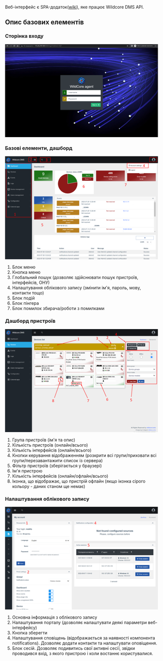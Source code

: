 Веб-інтерфейс є SPA-додаток([wiki](https://ru.wikipedia.org/wiki/%D0%9E%D0%B4%D0%BD%D0%BE%D1%81%D1%82%D1%80%D0%B0%D0%BD%D0%B8%D1%87%D0%BD%D0%BE%D0%B5_%D0%BF%D1%80%D0%B8%D0%BB%D0%BE%D0%B6%D0%B5%D0%BD%D0%B8%D0%B5)),
яке працює Wildcore DMS API.



## Опис базових елементів
### Сторінка входу
![](../assets/incomming-page.png)

### Базові елементи, дашборд
![](../assets/basic_web_panel.png)

1. Блок меню
2. Кнопка меню
3. Глобальний пошук (дозволяє здійснювати пошук пристроїв, інтерфейсів, ОНУ)
4. Налаштування облікового запису (змінити ім'я, пароль, мову, контакти тощо)
5. Блок подій
6. Блок пінгера
7. Блок помилок збирача/роботи з помилками

### Дашборд пристроїв
![](../assets/device_dashboard.png)

1. Група пристроїв (ім'я та опис)
2. Кількість пристроїв (онлайн/всього)
3. Кількість інтерфейсів (онлайн/всього)
4. Кнопки керування відображенням (розкрити всі групи/приховати всі групи/перезавантажити список із сервера)
5. Фільтр пристроїв (зберігається у браузері)
6. Ім'я пристрою
7. Кількість інтерфейсів (онлайн/офлайн/всього)
8. Іконка, що відображає, що пристрій офлайн (якщо іконка сірого кольору - даних станом ще немає)

### Налаштування облікового запису
![](../assets/edit_account.png)

1. Основна інформація з облікового запису
2. Налаштування порталу (дозволяє налаштувати деякі параметри веб-інтерфейсу)
3. Кнопка зберегти
4. Налаштування сповіщень (відображається за наявності компонента notifications). Дозволяє додати контакти та налаштувати оповіщення.
5. Блок сесій. Дозволяє подивитись свої активні сесії, звідки проводився вхід, з якого пристрою і коли востаннє користувалися.

